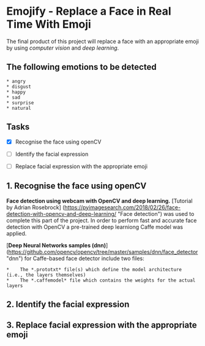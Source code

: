 # Emojify - Replace a Face in Real Time With Emoji
The final product of this project will replace a face with an appropriate emoji by using *computer vision* and *deep learning*. 

## The following emotions to be detected

    * angry
    * disgust
    * happy
    * sad
    * surprise
    * natural

## Tasks 

- [x] Recognise the face using openCV
- [ ] Identify the facial expression
- [ ] Replace facial expression with the appropriate emoji


## 1. Recognise the face using openCV

**Face detection using webcam with OpenCV and deep learning.** 
[Tutorial by Adrian Rosebrock] (https://pyimagesearch.com/2018/02/26/face-detection-with-opencv-and-deep-learning/ "Face detection") was used to complete this part of the project. In order to perform fast and accurate face detection with OpenCV a pre-trained deep learniong Caffe model was applied. 

[**Deep Neural Networks samples (dnn)**] (https://github.com/opencv/opencv/tree/master/samples/dnn/face_detector "dnn") for Caffe-based face detector include two files: 

    *    The *.prototxt* file(s) which define the model architecture (i.e., the layers themselves)
    *    The *.caffemodel* file which contains the weights for the actual layers




## 2. Identify the facial expression
## 3. Replace facial expression with the appropriate emoji